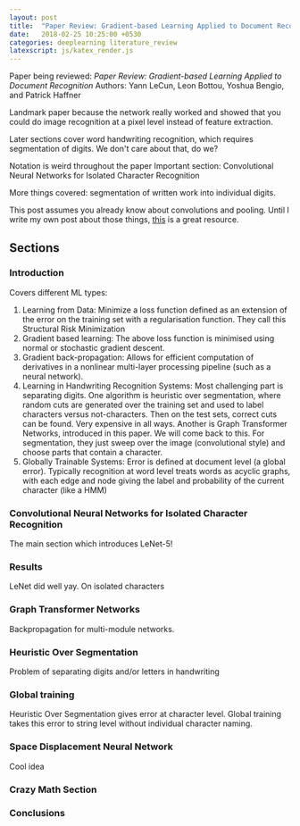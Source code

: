 ```yaml
---
layout: post
title:  "Paper Review: Gradient-based Learning Applied to Document Recognition"
date:   2018-02-25 10:25:00 +0530
categories: deeplearning literature_review
latexscript: js/katex_render.js
---
```


Paper being reviewed: *Paper Review: Gradient-based Learning Applied to Document Recognition*
Authors: Yann LeCun, Leon Bottou, Yoshua Bengio, and Patrick Haffner

Landmark paper because the network really worked and showed that you could do image recognition at a pixel level instead of feature extraction.

Later sections cover word handwriting recognition, which requires segmentation of digits. We don't care about that, do we?

Notation is weird throughout the paper
Important section: Convolutional Neural Networks for Isolated Character Recognition

More things covered: segmentation of written work into individual digits.

This post assumes you already know about convolutions and pooling. Until I write my own post about those things, [this](https://cs231n.github.io/convolutional-networks/) is a great resource.

## Sections

### Introduction
  
Covers different ML types:

1. Learning from Data: Minimize a loss function defined as an extension of the error on the training set with a regularisation function. They call this Structural Risk Minimization
2. Gradient based learning: The above loss function is minimised using normal or stochastic gradient descent.
3. Gradient back-propagation: Allows for efficient computation of derivatives in a nonlinear multi-layer processing pipeline (such as a neural network).
4. Learning in Handwriting Recognition Systems: Most challenging part is separating digits. One algorithm is heuristic over segmentation, where random cuts are generated over the training set and used to label characters versus not-characters. Then on the test sets, correct cuts can be found. Very expensive in all ways. Another is Graph Transformer Networks, introduced in this paper. We will come back to this. For segmentation, they just sweep over the image (convolutional style) and choose parts that contain a character.
5. Globally Trainable Systems: Error is defined at document level (a global error). Typically recognition at word level treats words as acyclic graphs, with each edge and node giving the label and probability of the current character (like a HMM)


### Convolutional Neural Networks for Isolated Character Recognition
  
The main section which introduces LeNet-5!

### Results

LeNet did well yay. On isolated characters

### Graph Transformer Networks

Backpropagation for multi-module networks.

### Heuristic Over Segmentation

Problem of separating digits and/or letters in handwriting

### Global training

Heuristic Over Segmentation gives error at character level. Global training takes this error to string level without individual character naming.
  
### Space Displacement Neural Network

Cool idea

### Crazy Math Section

### Conclusions




